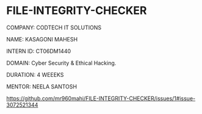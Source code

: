 # FILE-INTEGRITY-CHECKER
COMPANY: CODTECH IT SOLUTIONS

NAME: KASAGONI MAHESH

INTERN ID: CT06DM1440

DOMAIN: Cyber Security & Ethical Hacking.

DURATION: 4 WEEEKS

MENTOR: NEELA SANTOSH

https://github.com/mr960mahi/FILE-INTEGRITY-CHECKER/issues/1#issue-3072521344
